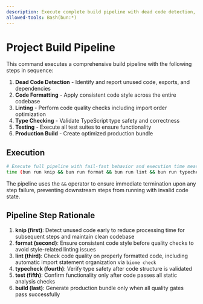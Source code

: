 ```yaml
---
description: Execute complete build pipeline with dead code detection, formatting, linting, type checking, testing, and production build
allowed-tools: Bash(bun:*)
---
```


# Project Build Pipeline

This command executes a comprehensive build pipeline with the following steps in sequence:

1. **Dead Code Detection** - Identify and report unused code, exports, and dependencies
2. **Code Formatting** - Apply consistent code style across the entire codebase
3. **Linting** - Perform code quality checks including import order optimization
4. **Type Checking** - Validate TypeScript type safety and correctness
5. **Testing** - Execute all test suites to ensure functionality
6. **Production Build** - Create optimized production bundle

## Execution

```bash
# Execute full pipeline with fail-fast behavior and execution time measurement
time (bun run knip && bun run format && bun run lint && bun run typecheck && bun test && bun run build)
```

The pipeline uses the `&&` operator to ensure immediate termination upon any step failure, preventing downstream steps from running with invalid code state.

## Pipeline Step Rationale

1. **knip (first)**: Detect unused code early to reduce processing time for subsequent steps and maintain clean codebase
2. **format (second)**: Ensure consistent code style before quality checks to avoid style-related linting issues
3. **lint (third)**: Check code quality on properly formatted code, including automatic import statement organization via `biome check`
4. **typecheck (fourth)**: Verify type safety after code structure is validated
5. **test (fifth)**: Confirm functionality only after code passes all static analysis checks
6. **build (last)**: Generate production bundle only when all quality gates pass successfully
